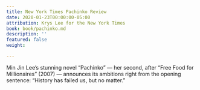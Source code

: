 ```yaml
---
title: New York Times Pachinko Review
date: 2020-01-23T00:00:00-05:00
attribution: Krys Lee for the New York Times
book: book/pachinko.md
description: ''
featured: false
weight: 

---
```

Min Jin Lee’s stunning novel “Pachinko” — her second, after “Free Food for Millionaires” (2007) — announces its ambitions right from the opening sentence: “History has failed us, but no matter.”